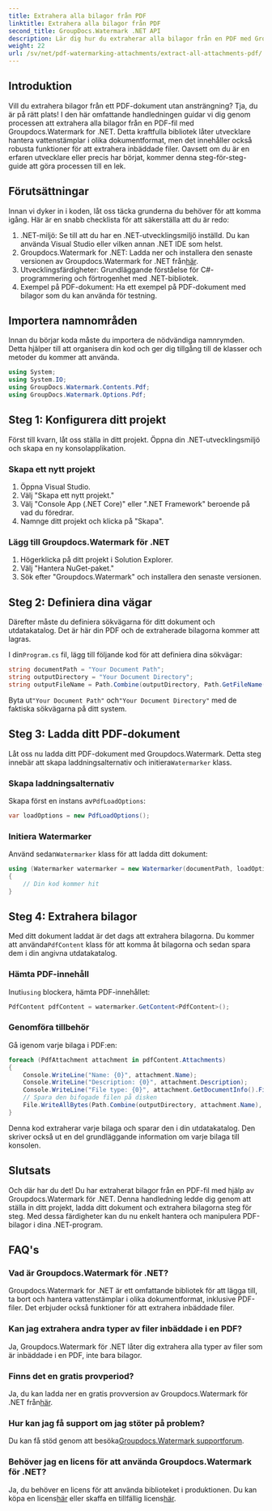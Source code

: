 ```yaml
---
title: Extrahera alla bilagor från PDF
linktitle: Extrahera alla bilagor från PDF
second_title: GroupDocs.Watermark .NET API
description: Lär dig hur du extraherar alla bilagor från en PDF med Groupdocs.Watermark for .NET. Följ vår steg-för-steg-guide för en sömlös extraktionsprocess.
weight: 22
url: /sv/net/pdf-watermarking-attachments/extract-all-attachments-pdf/
---
```

## Introduktion
Vill du extrahera bilagor från ett PDF-dokument utan ansträngning? Tja, du är på rätt plats! I den här omfattande handledningen guidar vi dig genom processen att extrahera alla bilagor från en PDF-fil med Groupdocs.Watermark for .NET. Detta kraftfulla bibliotek låter utvecklare hantera vattenstämplar i olika dokumentformat, men det innehåller också robusta funktioner för att extrahera inbäddade filer. Oavsett om du är en erfaren utvecklare eller precis har börjat, kommer denna steg-för-steg-guide att göra processen till en lek.
## Förutsättningar
Innan vi dyker in i koden, låt oss täcka grunderna du behöver för att komma igång. Här är en snabb checklista för att säkerställa att du är redo:
1. .NET-miljö: Se till att du har en .NET-utvecklingsmiljö inställd. Du kan använda Visual Studio eller vilken annan .NET IDE som helst.
2.  Groupdocs.Watermark for .NET: Ladda ner och installera den senaste versionen av Groupdocs.Watermark for .NET från[här](https://releases.groupdocs.com/Watermark/net/).
3. Utvecklingsfärdigheter: Grundläggande förståelse för C#-programmering och förtrogenhet med .NET-bibliotek.
4. Exempel på PDF-dokument: Ha ett exempel på PDF-dokument med bilagor som du kan använda för testning.
## Importera namnområden
Innan du börjar koda måste du importera de nödvändiga namnrymden. Detta hjälper till att organisera din kod och ger dig tillgång till de klasser och metoder du kommer att använda.
```csharp
using System;
using System.IO;
using GroupDocs.Watermark.Contents.Pdf;
using GroupDocs.Watermark.Options.Pdf;
```
## Steg 1: Konfigurera ditt projekt
Först till kvarn, låt oss ställa in ditt projekt. Öppna din .NET-utvecklingsmiljö och skapa en ny konsolapplikation.
### Skapa ett nytt projekt
1. Öppna Visual Studio.
2. Välj "Skapa ett nytt projekt."
3. Välj "Console App (.NET Core)" eller ".NET Framework" beroende på vad du föredrar.
4. Namnge ditt projekt och klicka på "Skapa".
### Lägg till Groupdocs.Watermark för .NET
1. Högerklicka på ditt projekt i Solution Explorer.
2. Välj "Hantera NuGet-paket."
3. Sök efter "Groupdocs.Watermark" och installera den senaste versionen.
## Steg 2: Definiera dina vägar
Därefter måste du definiera sökvägarna för ditt dokument och utdatakatalog. Det är här din PDF och de extraherade bilagorna kommer att lagras.

 I din`Program.cs` fil, lägg till följande kod för att definiera dina sökvägar:
```csharp
string documentPath = "Your Document Path";
string outputDirectory = "Your Document Directory";
string outputFileName = Path.Combine(outputDirectory, Path.GetFileName(documentPath));
```
 Byta ut`"Your Document Path"` och`"Your Document Directory"` med de faktiska sökvägarna på ditt system.
## Steg 3: Ladda ditt PDF-dokument
 Låt oss nu ladda ditt PDF-dokument med Groupdocs.Watermark. Detta steg innebär att skapa laddningsalternativ och initiera`Watermarker` klass.
### Skapa laddningsalternativ
 Skapa först en instans av`PdfLoadOptions`:
```csharp
var loadOptions = new PdfLoadOptions();
```
### Initiera Watermarker
 Använd sedan`Watermarker` klass för att ladda ditt dokument:
```csharp
using (Watermarker watermarker = new Watermarker(documentPath, loadOptions))
{
    // Din kod kommer hit
}
```
## Steg 4: Extrahera bilagor
Med ditt dokument laddat är det dags att extrahera bilagorna. Du kommer att använda`PdfContent` klass för att komma åt bilagorna och sedan spara dem i din angivna utdatakatalog.
### Hämta PDF-innehåll
 Inuti`using` blockera, hämta PDF-innehållet:
```csharp
PdfContent pdfContent = watermarker.GetContent<PdfContent>();
```
### Genomföra tillbehör
Gå igenom varje bilaga i PDF:en:
```csharp
foreach (PdfAttachment attachment in pdfContent.Attachments)
{
    Console.WriteLine("Name: {0}", attachment.Name);
    Console.WriteLine("Description: {0}", attachment.Description);
    Console.WriteLine("File type: {0}", attachment.GetDocumentInfo().FileType);
    // Spara den bifogade filen på disken
    File.WriteAllBytes(Path.Combine(outputDirectory, attachment.Name), attachment.Content);
}
```
Denna kod extraherar varje bilaga och sparar den i din utdatakatalog. Den skriver också ut en del grundläggande information om varje bilaga till konsolen.
## Slutsats
Och där har du det! Du har extraherat bilagor från en PDF-fil med hjälp av Groupdocs.Watermark för .NET. Denna handledning ledde dig genom att ställa in ditt projekt, ladda ditt dokument och extrahera bilagorna steg för steg. Med dessa färdigheter kan du nu enkelt hantera och manipulera PDF-bilagor i dina .NET-program.
## FAQ's
### Vad är Groupdocs.Watermark för .NET?
Groupdocs.Watermark for .NET är ett omfattande bibliotek för att lägga till, ta bort och hantera vattenstämplar i olika dokumentformat, inklusive PDF-filer. Det erbjuder också funktioner för att extrahera inbäddade filer.
### Kan jag extrahera andra typer av filer inbäddade i en PDF?
Ja, Groupdocs.Watermark för .NET låter dig extrahera alla typer av filer som är inbäddade i en PDF, inte bara bilagor.
### Finns det en gratis provperiod?
 Ja, du kan ladda ner en gratis provversion av Groupdocs.Watermark för .NET från[här](https://releases.groupdocs.com/).
### Hur kan jag få support om jag stöter på problem?
 Du kan få stöd genom att besöka[Groupdocs.Watermark supportforum](https://forum.groupdocs.com/c/watermark/19).
### Behöver jag en licens för att använda Groupdocs.Watermark för .NET?
 Ja, du behöver en licens för att använda biblioteket i produktionen. Du kan köpa en licens[här](https://purchase.groupdocs.com/buy) eller skaffa en tillfällig licens[här](https://purchase.groupdocs.com/temporary-license/).